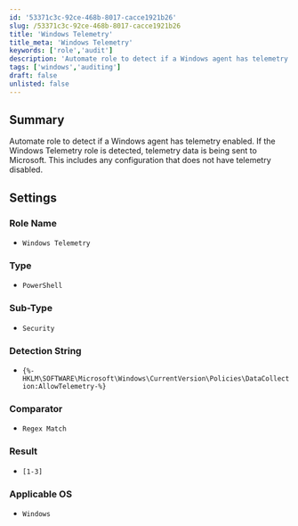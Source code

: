 ```yaml
---
id: '53371c3c-92ce-468b-8017-cacce1921b26'
slug: /53371c3c-92ce-468b-8017-cacce1921b26
title: 'Windows Telemetry'
title_meta: 'Windows Telemetry'
keywords: ['role','audit']
description: 'Automate role to detect if a Windows agent has telemetry enabled'
tags: ['windows','auditing']
draft: false
unlisted: false
---
```


## Summary

Automate role to detect if a Windows agent has telemetry enabled. If the Windows Telemetry role is detected, telemetry data is being sent to Microsoft. This includes any configuration that does not have telemetry disabled.

## Settings

### Role Name
- `Windows Telemetry`

### Type
- `PowerShell`

### Sub-Type
- `Security`
### Detection String

- `{%-HKLM\SOFTWARE\Microsoft\Windows\CurrentVersion\Policies\DataCollection:AllowTelemetry-%}`

### Comparator

- `Regex Match`

### Result

- `[1-3]`

### Applicable OS

- `Windows`